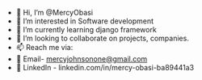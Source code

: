 - 👋 Hi, I’m @MercyObasi
- 👀 I’m interested in Software development
- 🌱 I’m currently learning django framework
- 💞️ I’m looking to collaborate on projects, companies.
- 📫 Reach me via:
- 📧 Email- mercyjohnsonone@gmail.com
- 🤞 LinkedIn - linkedin.com/in/mercy-obasi-ba89441a3

<!---
MercyObasi/MercyObasi is a ✨ special ✨ repository because its `README.md` (this file) appears on your GitHub profile.
You can click the Preview link to take a look at your changes.
--->
